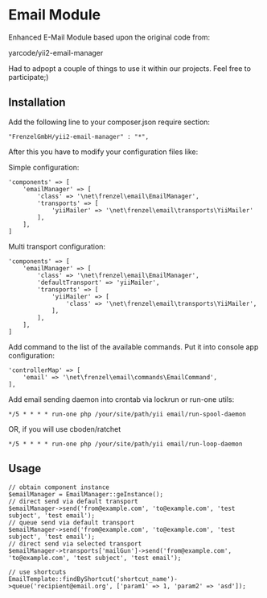 # Email Module #

Enhanced E-Mail Module based upon the original code from:

yarcode/yii2-email-manager

Had to adpopt a couple of things to use it within our projects. Feel free to participate;)

## Installation ##

Add the following line to your composer.json require section:

```
"FrenzelGmbH/yii2-email-manager" : "*",
```

After this you have to modify your configuration files like:

Simple configuration:

    'components' => [
        'emailManager' => [
            'class' => '\net\frenzel\email\EmailManager',
            'transports' => [
                'yiiMailer' => '\net\frenzel\email\transports\YiiMailer'
            ],
        ],
    ]

Multi transport configuration:

    'components' => [
        'emailManager' => [
            'class' => '\net\frenzel\email\EmailManager',
            'defaultTransport' => 'yiiMailer',
            'transports' => [
                'yiiMailer' => [
                    'class' => '\net\frenzel\email\transports\YiiMailer',
                ],
            ],
        ],
    ]

Add command to the list of the available commands. Put it into console app configuration:

    'controllerMap' => [
        'email' => '\net\frenzel\email\commands\EmailCommand',
    ],

Add email sending daemon into crontab via lockrun or run-one utils:

    */5 * * * * run-one php /your/site/path/yii email/run-spool-daemon

OR, if you will use cboden/ratchet

    */5 * * * * run-one php /your/site/path/yii email/run-loop-daemon

## Usage ##

    // obtain component instance
    $emailManager = EmailManager::geInstance();
    // direct send via default transport
    $emailManager->send('from@example.com', 'to@example.com', 'test subject', 'test email');
    // queue send via default transport
    $emailManager->send('from@example.com', 'to@example.com', 'test subject', 'test email');
    // direct send via selected transport
    $emailManager->transports['mailGun']->send('from@example.com', 'to@example.com', 'test subject', 'test email');
    
    // use shortcuts
    EmailTemplate::findByShortcut('shortcut_name')->queue('recipient@email.org', ['param1' => 1, 'param2' => 'asd']);

